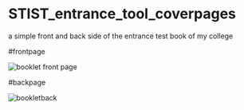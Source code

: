 # STIST_entrance_tool_coverpages
a simple front and back side of the entrance test book of my college

#frontpage

![booklet front page](https://user-images.githubusercontent.com/11213043/39473793-45950f70-4d6e-11e8-88c4-d10c27841e06.jpg)

#backpage

![bookletback](https://user-images.githubusercontent.com/11213043/39473795-47e3642a-4d6e-11e8-8c36-c3170b98329e.jpg)
